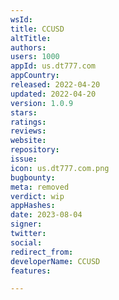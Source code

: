 ```yaml
---
wsId: 
title: CCUSD
altTitle: 
authors: 
users: 1000
appId: us.dt777.com
appCountry: 
released: 2022-04-20
updated: 2022-04-20
version: 1.0.9
stars: 
ratings: 
reviews: 
website: 
repository: 
issue: 
icon: us.dt777.com.png
bugbounty: 
meta: removed
verdict: wip
appHashes: 
date: 2023-08-04
signer: 
twitter: 
social: 
redirect_from: 
developerName: CCUSD
features: 

---
```


